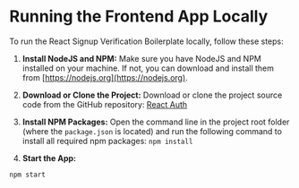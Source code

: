 # Running the Frontend App Locally

To run the React Signup Verification Boilerplate locally, follow these steps:

1. **Install NodeJS and NPM:**
   Make sure you have NodeJS and NPM installed on your machine. If not, you can download and install them from [https://nodejs.org](https://nodejs.org).

2. **Download or Clone the Project:**
   Download or clone the project source code from the GitHub repository:
   [React Auth](https://github.com/asjad895/Reacts_Authentication-System/tree/main)

3. **Install NPM Packages:**
   Open the command line in the project root folder (where the `package.json` is located) and run the following command to install all required npm packages:
   ```npm install```

4. **Start the App:**

```npm start```


